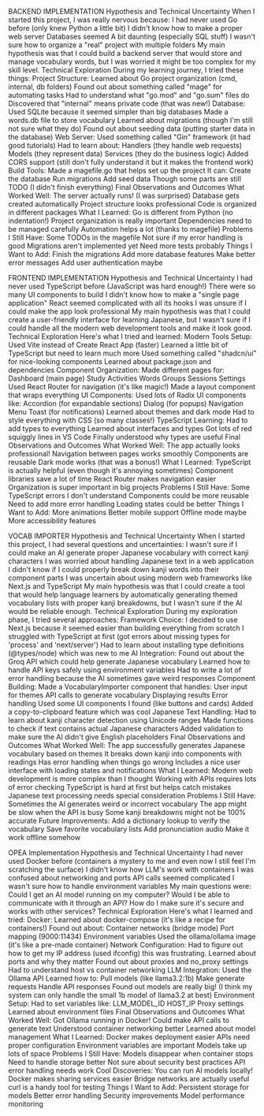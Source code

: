 BACKEND IMPLEMENTATION
Hypothesis and Technical Uncertainty
When I started this project, I was really nervous because:
I had never used Go before (only knew Python a little bit)
I didn't know how to make a proper web server
Databases seemed A bit daunting (especially SQL stuff)
I wasn't sure how to organize a "real" project with multiple folders
My main hypothesis was that I could build a backend server that would store and manage vocabulary words, but I was worried it might be too complex for my skill level.
Technical Exploration
During my learning journey, I tried these things:
Project Structure:
Learned about Go project organization (cmd, internal, db folders)
Found out about something called "mage" for automating tasks
Had to understand what "go.mod" and "go.sum" files do
Discovered that "internal" means private code (that was new!)
Database:
Used SQLite because it seemed simpler than big databases
Made a words.db file to store vocabulary
Learned about migrations (though I'm still not sure what they do)
Found out about seeding data (putting starter data in the database)
Web Server:
Used something called "Gin" framework (it had good tutorials)
Had to learn about:
Handlers (they handle web requests)
Models (they represent data)
Services (they do the business logic)
Added CORS support (still don't fully understand it but it makes the frontend work)
Build Tools:
Made a magefile.go that helps set up the project
It can:
Create the database
Run migrations
Add seed data
Though some parts are still TODO (I didn't finish everything)
Final Observations and Outcomes
What Worked Well:
The server actually runs! (I was surprised)
Database gets created automatically
Project structure looks professional
Code is organized in different packages
What I Learned:
Go is different from Python (no indentation!)
Project organization is really important
Dependencies need to be managed carefully
Automation helps a lot (thanks to magefile)
Problems I Still Have:
Some TODOs in the magefile
Not sure if my error handling is good
Migrations aren't implemented yet
Need more tests probably
Things I Want to Add:
Finish the migrations
Add more database features
Make better error messages
Add user authentication maybe

FRONTEND IMPLEMENTATION
Hypothesis and Technical Uncertainty
I had never used TypeScript before (JavaScript was hard enough!)
There were so many UI components to build
I didn't know how to make a "single page application"
React seemed complicated with all its hooks 
I was unsure if I could make the app look professional
My main hypothesis was that I could create a user-friendly interface for learning Japanese, but I wasn't sure if I could handle all the modern web development tools and make it look good.
Technical Exploration
Here's what I tried and learned:
Modern Tools Setup:
Used Vite instead of Create React App (faster)
Learned a little bit of TypeScript but need to learn much more
Used something called "shadcn/ui" for nice-looking components
Learned about package.json and dependencies
Component Organization:
Made different pages for:
Dashboard (main page)
Study Activities
Words
Groups
Sessions
Settings
Used React Router for navigation (it's like magic!)
Made a layout component that wraps everything
UI Components:
Used lots of Radix UI components like:
Accordion (for expandable sections)
Dialog (for popups)
Navigation Menu
Toast (for notifications)
Learned about themes and dark mode
Had to style everything with CSS (so many classes!)
TypeScript Learning:
Had to add types to everything
Learned about interfaces and types
Got lots of red squiggly lines in VS Code
Finally understood why types are useful
Final Observations and Outcomes
What Worked Well:
The app actually looks professional!
Navigation between pages works smoothly
Components are reusable
Dark mode works (that was a bonus!)
What I Learned:
TypeScript is actually helpful (even though it's annoying sometimes)
Component libraries save a lot of time
React Router makes navigation easier
Organization is super important in big projects
Problems I Still Have:
Some TypeScript errors I don't understand
Components could be more reusable
Need to add more error handling
Loading states could be better
Things I Want to Add:
More animations
Better mobile support
Offline mode maybe
More accessibility features

VOCAB IMPORTER
Hypothesis and Technical Uncertainty
When I started this project, I had several questions and uncertainties:
I wasn't sure if I could make an AI generate proper Japanese vocabulary with correct kanji characters
I was worried about handling Japanese text in a web application
I didn't know if I could properly break down kanji words into their component parts
I was uncertain about using modern web frameworks like Next.js and TypeScript
My main hypothesis was that I could create a tool that would help language learners by automatically generating themed vocabulary lists with proper kanji breakdowns, but I wasn't sure if the AI would be reliable enough.
Technical Exploration
During my exploration phase, I tried several approaches:
Framework Choice:
I decided to use Next.js because it seemed easier than building everything from scratch
I struggled with TypeScript at first (got errors about missing types for 'process' and 'next/server')
Had to learn about installing type definitions (@types/node) which was new to me
AI Integration:
Found out about the Groq API which could help generate Japanese vocabulary
Learned how to handle API keys safely using environment variables
Had to write a lot of error handling because the AI sometimes gave weird responses
Component Building:
Made a VocabularyImporter component that handles:
User input for themes
API calls to generate vocabulary
Displaying results
Error handling
Used some UI components I found (like buttons and cards)
Added a copy-to-clipboard feature which was cool
Japanese Text Handling:
Had to learn about kanji character detection using Unicode ranges
Made functions to check if text contains actual Japanese characters
Added validation to make sure the AI didn't give English placeholders
Final Observations and Outcomes
What Worked Well:
The app successfully generates Japanese vocabulary based on themes
It breaks down kanji into components with readings
Has error handling when things go wrong
Includes a nice user interface with loading states and notifications
What I Learned:
Modern web development is more complex than I thought
Working with APIs requires lots of error checking
TypeScript is hard at first but helps catch mistakes
Japanese text processing needs special consideration
Problems I Still Have:
Sometimes the AI generates weird or incorrect vocabulary
The app might be slow when the API is busy
Some kanji breakdowns might not be 100% accurate
Future Improvements:
Add a dictionary lookup to verify the vocabulary
Save favorite vocabulary lists
Add pronunciation audio
Make it work offline somehow

OPEA Implementation
Hypothesis and Technical Uncertainty
I had never used Docker before (containers a mystery to me and
even now I still feel I'm scratching the surface)
I didn't know how LLM's work with containers
I was confused about networking and ports
API calls seemed complicated
I wasn't sure how to handle environment variables
My main questions were:
Could I get an AI model running on my computer?
Would I be able to communicate with it through an API?
How do I make sure it's secure and works with other services?
Technical Exploration
Here's what I learned and tried:
Docker:
Learned about docker-compose (it's like a recipe for containers!)
Found out about:
Container networks (bridge mode)
Port mapping (9000:11434)
Environment variables
Used the ollama/ollama image (it's like a pre-made container)
Network Configuration:
Had to figure out how to get my IP address (used ifconfig) this was frustrating.
Learned about ports and why they matter
Found out about proxies and no_proxy settings
Had to understand host vs container networking
LLM Integration:
Used the Ollama API
Learned how to:
Pull models (like llama3.2:1b)
Make generate requests
Handle API responses
Found out models are really big! (I think my system can only handle the small 1b model of llama3.2 at best)
Environment Setup:
Had to set variables like:
LLM_MODEL_ID
HOST_IP
Proxy settings
Learned about environment files
Final Observations and Outcomes
What Worked Well:
Got Ollama running in Docker!
Could make API calls to generate text
Understood container networking better
Learned about model management
What I Learned:
Docker makes deployment easier
APIs need proper configuration
Environment variables are important
Models take up lots of space
Problems I Still Have:
Models disappear when container stops
Need to handle storage better
Not sure about security best practices
API error handling needs work
Cool Discoveries:
You can run AI models locally!
Docker makes sharing services easier
Bridge networks are actually useful
curl is a handy tool for testing
Things I Want to Add:
Persistent storage for models
Better error handling
Security improvements
Model performance monitoring
